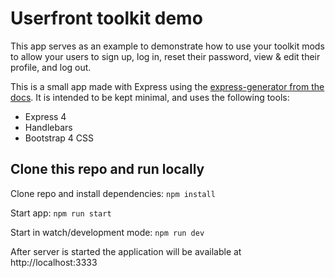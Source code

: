 # Userfront toolkit demo

This app serves as an example to demonstrate how to use your toolkit mods to allow your users to sign up, log in, reset their password, view & edit their profile, and log out.

This is a small app made with Express using the [express-generator from the docs](https://expressjs.com/en/starter/generator.html). It is intended to be kept minimal, and uses the following tools:

- Express 4
- Handlebars
- Bootstrap 4 CSS

## Clone this repo and run locally

Clone repo and install dependencies: `npm install`

Start app: `npm run start`

Start in watch/development mode: `npm run dev`

After server is started the application will be available at http://localhost:3333
